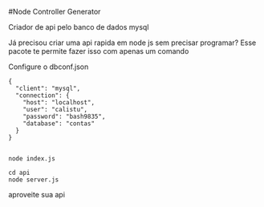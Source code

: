 #Node Controller Generator

Criador de api pelo banco de dados mysql

Já precisou criar uma api rapida em node js sem precisar programar?
Esse pacote te permite fazer isso com apenas um comando

  Configure o dbconf.json

    {
      "client": "mysql",
      "connection": {
        "host": "localhost",
        "user": "calistu",
        "password": "bash9835",
        "database": "contas"
      }
    }


    node index.js

    cd api
    node server.js

  aproveite sua api
